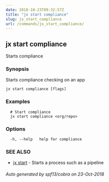 ```yaml
---
date: 2018-10-23T09:32:57Z
title: "jx start compliance"
slug: jx_start_compliance
url: /commands/jx_start_compliance/
---
```

## jx start compliance

Starts compliance

### Synopsis

Starts compliance checking on an app

```
jx start compliance [flags]
```

### Examples

```
  # Start compliance
  jx start compliance <org/repo>
```

### Options

```
  -h, --help   help for compliance
```

### SEE ALSO

* [jx start](/commands/jx_start/)	 - Starts a process such as a pipeline

###### Auto generated by spf13/cobra on 23-Oct-2018
